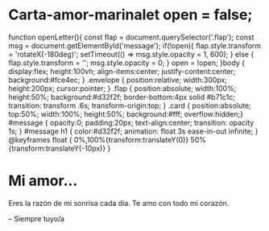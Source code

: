 # Carta-amor-marinalet open = false;
function openLetter(){
  const flap = document.querySelector('.flap');
  const msg = document.getElementById('message');
  if(!open){
    flap.style.transform = 'rotateX(-180deg)';
    setTimeout(() => msg.style.opacity = 1, 600);
  } else {
    flap.style.transform = '';
    msg.style.opacity = 0;
  }
  open = !open;
}body { display:flex; height:100vh; align-items:center; justify-content:center; background:#fce4ec; }
.envelope { position:relative; width:300px; height:200px; cursor:pointer; }
.flap { position:absolute; width:100%; height:50%; background:#d32f2f; border-bottom:4px solid #b71c1c; transition: transform .6s; transform-origin:top; }
.card { position:absolute; top:50%; width:100%; height:50%; background:#fff; overflow:hidden;}
#message { opacity:0; padding:20px; text-align:center; transition: opacity 1s; }
#message h1 { color:#d32f2f; animation: float 3s ease-in-out infinite; }
@keyframes float { 0%,100%{transform:translateY(0)} 50%{transform:translateY(-10px)} }<!DOCTYPE html>
<html lang="es">
<head>
  <meta charset="UTF-8">
  <title>Carta de Amor Animada</title>
  <link rel="stylesheet" href="styles.css">
</head>
<body>
  <div class="envelope" onclick="openLetter()">
    <div class="flap"></div>
    <div class="card">
      <div id="message">
        <h1>Mi amor…</h1>
        <p>Eres la razón de mi sonrisa cada día. Te amo con todo mi corazón.</p>
        <p>– Siempre tuyo/a</p>
      </div>
    </div>
  </div>
  <script src="script.js"></script>
</body>
</html>
